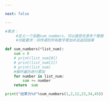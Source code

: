 ```yaml
---

next: false

---
```




<BlogInfo id="901" title="16.多值参数案例" author="白日梦想猿" pv=0 read_times=0 pre_cost_time="0分15秒" category="语法进阶" tag_list="['语法进阶']" create_time="2020.02.19 08:50:25" update_time="2020.02.19 09:12:49" />

```python
#需求：
     #定义一个函数sum_numbers，可以接受任意多个整数
     #功能要求：将传递的所有数字累加并且返回结果

def sum_numbers(*list_num):
    sum = 0
    # print(list_num[0])
    # print(list_num[1])
    # print(list_num)
    #循环遍历进行累加
    for number in list_num:
        sum += number
    return  sum

print("结果为%d"%sum_numbers(1,2,12,23,34,45))


```



<ActionBox />

